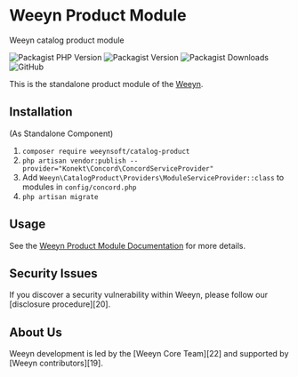 # Weeyn Product Module
Weeyn catalog product module

![Packagist PHP Version](https://img.shields.io/packagist/dependency-v/weeynsoft/catalog-product/php)
![Packagist Version](https://img.shields.io/packagist/v/weeynsoft/catalog-product)
![Packagist Downloads](https://img.shields.io/packagist/dt/weeynsoft/catalog-product?label=download)
![GitHub](https://img.shields.io/github/license/weeynsoft/catalog-product)


This is the standalone product module of the [Weeyn](https://weeyn.com).

## Installation

(As Standalone Component)

1. `composer require weeynsoft/catalog-product`
2. `php artisan vendor:publish --provider="Konekt\Concord\ConcordServiceProvider"`
3. Add `Weeyn\CatalogProduct\Providers\ModuleServiceProvider::class` to modules in `config/concord.php`
4. `php artisan migrate`

## Usage

See the [Weeyn Product Module Documentation](https://weeyn.com/docs/master/catalog-product) for more details. 

## Security Issues

If you discover a security vulnerability within Weeyn, please follow our
[disclosure procedure][20].

## About Us

Weeyn development is led by the [Weeyn Core Team][22] and supported by [Weeyn contributors][19].